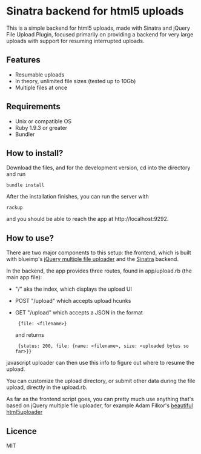 Sinatra backend for html5 uploads
=========

This is a simple backend for html5 uploads, made with Sinatra and jQuery File Upload Plugin, focused primarily on providing a backend for very large uploads with support for resuming interrupted uploads.

Features
---
- Resumable uploads
- In theory, unlimited file sizes (tested up to 10Gb)
- Multiple files at once

Requirements
----------
  - Unix or compatible OS
  - Ruby 1.9.3 or greater
  - Bundler

How to install?
---------------
Download the files, and for the development version, cd into the directory and run

    bundle install
    
After the installation finishes, you can run the server with

    rackup
    
and you should be able to reach the app at http://localhost:9292. 

How to use?
---
There are two major components to this setup: the frontend, which is built with blueimp's [jQuery multiple file uploader](https://github.com/blueimp/jQuery-File-Upload) and the [Sinatra](http://www.sinatrarb.com/) backend.

In the backend, the app provides three routes, found in app/upload.rb (the main app file):

 - "/" aka the index, which displays the upload UI
 - POST "/upload" which accepts upload hcunks
 - GET "/upload" which accepts a JSON in the format
    
        {file: <filename>}

    and returns 

        {status: 200, file: {name: <filename>, size: <uploaded bytes so far>}}
          
          
  javascript uploader can then use this info to figure out where to resume the upload.
    
You can customize the upload directory, or submit other data during the file upload, directly in the upload.rb.

As far as the frontend script goes, you can pretty much use anything that's based on jQuery multiple file uploader, for example Adam Filkor's [beautiful html5uploader](http://html5uploader.filkor.org/)

Licence
---
MIT
